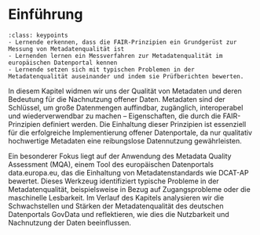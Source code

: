 # Einführung
```{admonition} Lernziele
:class: keypoints
- Lernende erkennen, dass die FAIR-Prinzipien ein Grundgerüst zur Messung von Metadatenqualität ist
- Lernenden lernen ein Messverfahren zur Metadatenqualität im europäischen Datenportal kennen
- Lernende setzen sich mit typischen Problemen in der Metadatenqualität auseinander und indem sie Prüfberichten bewerten.
```

In diesem Kapitel widmen wir uns der Qualität von Metadaten und deren Bedeutung für die Nachnutzung offener Daten. Metadaten sind der Schlüssel, um große Datenmengen auffindbar, zugänglich, interoperabel und wiederverwendbar zu machen – Eigenschaften, die durch die FAIR-Prinzipien definiert werden. Die Einhaltung dieser Prinzipien ist essenziell für die erfolgreiche Implementierung offener Datenportale, da nur qualitativ hochwertige Metadaten eine reibungslose Datennutzung gewährleisten.

Ein besonderer Fokus liegt auf der Anwendung des Metadata Quality Assessment (MQA), einem Tool des europäischen Datenportals data.europa.eu, das die Einhaltung von Metadatenstandards wie DCAT-AP bewertet. Dieses Werkzeug identifiziert typische Probleme in der Metadatenqualität, beispielsweise in Bezug auf Zugangsprobleme oder die maschinelle Lesbarkeit. Im Verlauf des Kapitels analysieren wir die Schwachstellen und Stärken der Metadatenqualität des deutschen Datenportals GovData und reflektieren, wie dies die Nutzbarkeit und Nachnutzung der Daten beeinflussen.
